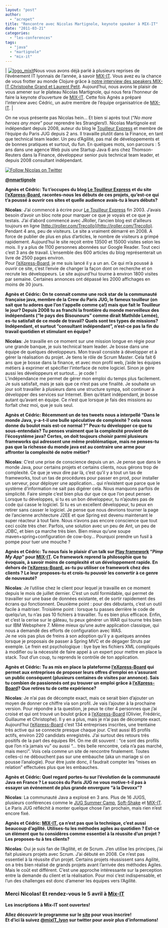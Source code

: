 ```yaml
---
layout: "post"
author: 
  - "acrepet"
title: "Rencontre avec Nicolas Martignole, keynote speaker à MIX-IT"
date: "2011-03-21"
categories: 
  - "les-conferences"
tags: 
  - "java"
  - "martignole"
  - "mix-it"
---
```


| [![logo_mixit](/assets/2011/03/2011-03-21-rencontre-avec-nicolas-martignole-keynote-speaker-a-mix-it/logo-mixit2011_small-300x75.png "logo_mixit")](http://www.mix-it.fr/)Nous vous avons déjà parlé à plusieurs reprises de l’événement IT lyonnais de l’année, à savoir [MIX-IT](http://www.mix-it.fr). Vous avez eu la chance de vous frotter au monde Clojure grâce à [notre interview des speakers MIX-IT Christophe Grand et Laurent Petit](http://jduchess.org/duchess-france/blog/session-clojure-a-mix-it/). Aujourd’hui, nous avons le plaisir de vous amener sur le plateau Nicolas Martignole, qui nous fera l’honneur de faire la keynote d’ouverture de [MIX-IT](http://www.mix-it.fr). Cette fois Agnès a préparé l’interview avec Cédric, un autre membre de l’équipe organisatrice de [MIX-IT](http://www.mix-it.fr). |

On ne vous présente pas Nicolas hein… Et bien si après tout (“_No more heroes any more_” pour reprendre les Stranglers!). Nicolas Martignole est indépendant depuis 2008, auteur du blog le [Touilleur Express](http://www.touilleur-express.fr/) et membre de l’équipe du Paris JUG depuis 2 ans. Il travaille plutôt dans la Finance, en tant que technical team leader. Un peu d’Agilité, pas mal de développements et de bonnes pratiques et surtout, du fun. En quelques mots, son parcours : 5 ans dans une agence Web puis une Startup Java 6 ans chez Thomson-Reuters dans la Finance, développeur senior puis technical team leader, et depuis 2008 consultant indépendant.

[![Follow Nicolas on Twitter](/assets/2011/03/2011-03-21-rencontre-avec-nicolas-martignole-keynote-speaker-a-mix-it/nicolas_martignole_big.jpg)](http://twitter.com/nmartignole)

[](http://twitter.com/nmartignole)

[](http://twitter.com/nmartignole)[**@nmartignole**](http://twitter.com/nmartignole "Follow Nicolas on Twitter")

**Agnès et Cédric: Tu t’occupes du blog [Le Touilleur Express](http://www.touilleur-express.fr/) et du site [l’eXpress-Board](http://www.express-board.fr/), racontes-nous les débuts de ces projets, qu’est-ce qui t’a poussé à ouvrir ces sites et quelle audience avais-tu à leurs débuts?**

**Nicolas**: J’ai commencé à écrire pour [Le Touilleur Express](http://www.touilleur-express.fr/) fin 2003. J’avais besoin d’avoir un bloc note pour marquer ce que je voyais et ce que je testais. J’ai d’abord commencé avec JRoller, l’ancien blog est d’ailleurs toujours en ligne [http://jroller.com/Trecollo](http://jroller.com/Trecollo). Pendant 4 ans, peu de visiteurs. Le site a vraiment démarré en 2008. A force de publier de plus en plus d’articles, le nombre de visiteurs a grimpé rapidement. Aujourd’hui le site reçoit entre 13500 et 15000 visites selon les mois. Il y a plus de 1100 personnes abonnées sur Google Reader. Tout ceci c’est 3 ans de travail. L’ensemble des 600 articles du blog représenterait un livre de 2500 pages environ.  
Pour [l’eXpress-Board](http://www.express-board.fr/), je me suis lancé il y a un an. Ce qui m’a poussé à ouvrir ce site, c’est l’envie de changer la façon dont on recherche et on recrute les développeurs. Le site aujourd’hui tourne à environ 1800 visites par semaine. Certaines annonces ont dépassé les 2000 affichages en moins de 30 jours.

**Agnès et Cédric: On te connait comme une rock star de la communauté française java, membre de la Crew du Paris JUG, le fameux touilleur (on sait que tu adores que l’on t’appelle comme ça!) mais que fait le Touilleur le jour? Depuis 2008 tu as franchi la frontière du monde merveilleux des indépendants (“le pays des Bisounours” comme dirait Mathilde Lemée), es-tu satisfait de ce mode de travail? Quels sont tes types de missions? Indépendant, et surtout “consultant indépendant”, n’est-ce pas la fin du travail quotidien et stimulant en équipe?**

**Nicolas**: Je travaille en ce moment sur une mission longue en régie pour une grande banque, je suis technical team leader. Je bosse dans une équipe de quelques développeurs. Mon travail consiste à développer et à gérer la réalisation du projet. Je tiens le rôle de Scrum Master. Cela fait 6 ans que je bosse dans la finance, et avec mon profil web, j’aide les équipes métiers à exprimer et spécifier l’interface de notre logiciel. Sinon je gère aussi les développeurs et surtout… je code !  
L’indépendance me permet de gérer mon emploi du temps plus facilement. Je suis satisfait, mais je sais que ce n’est pas une finalité. Je souhaite un jour soit travailler à plusieurs dans une structure sympa, soit continuer à développer des services sur Internet. Bien qu’étant indépendant, je bosse autant qu’avant en équipe. Ce n’est que lorsque je fais des missions au forfait chez moi, que je suis seul.

**Agnès et Cédric: Récemment un de tes tweets nous a interpellé “Dans le monde Java, y-a-t-il une bulle spéculative de complexité ? cela nous donne du boulot mais est-ce normal ?” Peux-tu développer ce que tu sous-entendais? Tu penses vraiment que la complexité provient de l’écosystème java? Certes, on doit toujours choisir parmi plusieurs frameworks qui adressent une même problématique, mais ne penses-tu pas que la richesse du monde java est au contraire une arme pour affronter la complexité de notre métier?**

**Nicolas**: C’est une prise de conscience depuis un an. Je pense que dans le monde Java, pour certains projets et certains clients, nous gérons trop de complexité. Ce que je veux dire par là, c’est qu’il y a tout un tas de frameworks, tout un tas de procédures pour passer en prod, pour installer un serveur, pour déployer une application… qui n’existent que parce que le système d’information ne sait pas digérer cela. Nous manquons parfois de simplicité. Faire simple c’est bien plus dur que ce que l’on peut penser. Lorsque tu développes, si tu es un bon développeur, tu n’ajoutes pas de code qui casse le logiciel. Si tu es un excellent développeur, tu peux en retirer sans casser le logiciel. Je pense que nous devrions tourner la page de l’ancienne architecture J2EE et que Spring est devenu maintenant le super réacteur à tout faire. Nous n’avons pas encore conscience que tout ceci coûte très cher. Parfois, une solution avec un peu de Ant, un peu de JDBC, et bien ça marche très bien. Bien mieux qu’une soupe maven+spring+configuration de cow-boy… Pourquoi prendre un fusil à pompe pour tuer une mouche ?

**Agnès et Cédric: Tu nous fais le plaisir d’un talk sur [Play framework](http://www.playframework.org/) “_Pimp My App_” pour [MIX-IT](http://www.mix-it.fr). Ce framework reprend la philosophie que tu évoquais, à savoir moins de complexité et un développement rapide. En dehors de [l’eXpress-Board](http://www.express-board.fr/), as-tu pu utiliser ce framework chez des clients ? Le leur proposes-tu et crois-tu pouvoir les convertir à ce genre de nouveauté?**

**Nicolas**: Je l’utilise chez le client pour lequel je travaille en ce moment depuis le mois de juillet dernier. C’est un outil formidable, qui permet de travailler sur une base de données existante, et de sortir rapidement des écrans qui fonctionnent. Deuxième point : pour des débutants, c’est un outil facile à maitriser. Troisième point : lorsque tu passes derrière le code de quelqu’un, tu n’as pas 10 fichiers à travailler. Tu es bien plus efficace. Enfin, et c’est la cerise sur le gâteau, tu peux générer un WAR qui tourne très bien sur IBM Websphere 7. Même mieux qu’une autre application classique, qui nous a demandé des efforts de configuration avec WAS.  
Je ne vois pas plus de freins à son adoption qu’il y a quelques années lorsque je proposais de passer à Spring MVC et de dégager Struts par exemple. Le frein est psychologique : bye bye les fichiers XML compliqués à modifier ou la nécessité de faire appel à un expert pour mettre en place la stack. Tout d’un coup, tu reprends le contrôle de ton application.

**Agnès et Cédric: Tu as mis en place la plateforme [l’eXpress-Board](http://www.express-board.fr/) qui permet aux entreprises de proposer leurs offres d’emploi en s’assurant un public conséquent (plusieurs centaines de visites par annonce). Sais tu combien de passionnés ont pu trouver un emploi grâce à [l’eXpress-Board](http://www.express-board.fr/)? Que retires tu de cette expérience?**

**Nicolas**: Je n’ai pas de décompte exact, mais ce serait bien d’ajouter un moyen de donner ce chiffre via son profil. Je vais l’ajouter à la prochaine version. Pour répondre à ta question, je peux te citer 4 personnes que j’ai croisé et qui ont trouvé un boulot grâce à [l’eXpress-Board](http://www.express-board.fr/) (Olivier, Frédéric, Guillaume et Christophe). Il y en a plus, mais je n’ai pas de décompte exact.  
Aujourd’hui [l’eXpress-Board](http://www.express-board.fr/) c’est 134 entreprises inscrites, une trentaine très active qui se connecte presque chaque jour. C’est aussi 85 profils actifs, environ 220 candidats enregistrés. J’ai surtout des retours très positifs de la part des équipes RH. On me dit souvent : “ce sont des profils que l’on n’a jamais vu” ou aussi “… très belle rencontre, cela n’a pas marché, mais merci”. Vois cela comme un site de rencontre finalement. Toutes celles-ci ne débouchent pas sur une embauche (aka un mariage si on pousse l’analogie). Pour être juste donc, il faudrait compter les “mises en relation” effectuées plus que les embauches.

**Agnès et Cédric: Quel regard portes-tu sur l’évolution de la communauté Java en France ? Le succès du Paris JUG ne vous motive-t-il pas à essayer un événement de plus grande envergure “à la Devoxx”?**

**Nicolas**: La communauté Java a explosé en 3 ans. Plus de 16 JUGS, plusieurs conférences comme le [JUG Summer Camp](http://sites.google.com/site/jugsummercamp/), [Soft-Shake](http://www.soft-shake.ch/) et [MIX-IT](http://www.mix-it.fr). Le Paris JUG réfléchit à monter quelque chose l’an prochain, mais rien n’est encore fixé.

**Agnès et Cédric: [MIX-IT](http://www.mix-it.fr), ça n’est pas que la technique, c’est aussi beaucoup d’agilité. Utilises-tu les méthodes agiles au quotidien ? Est-ce un élément que tu considères comme essentiel à la réussite d’un projet ? Les proposes-tu à tes clients?**

**Nicolas**: Oui je suis fan de l’Agilité, et de Scrum. J’en utilise les principes, j’ai fait plusieurs projets avec Scrum. J’ai débuté en 2008. Ce n’est pas essentiel à la réussite d’un projet. Certains projets réussissent sans Agilité, on a très bien réalisé de grands projets avant l’arrivée des méthodes Agiles. Mais le coût est différent. C’est une approche intéressante sur la perception entre la demande du client et la réalisation. Pour moi c’est indispensable, et l’un des challenges est donc d’amener les équipes vers l’Agilité.

### **Merci Nicolas! Et rendez-vous le 5 avril à [Mix-IT](http://www.mix-it.fr/)**

**Les inscriptions à Mix-IT sont ouvertes!**

****Allez découvrir le programme sur le [site](http://www.mix-it.fr/sessions) pour vous inscrire!  
Et d’ici là suivez [@mixIT\_lyon](http://twitter.com/mixIT_lyon) sur twitter pour avoir plus d’informations!****
